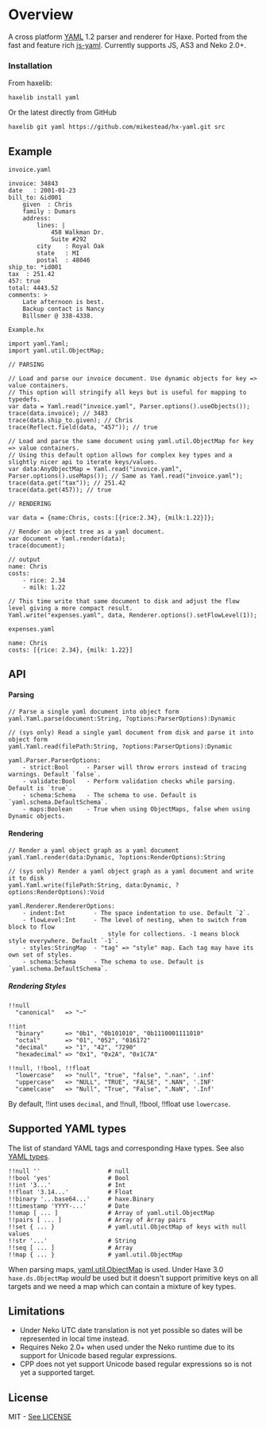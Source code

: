 # Overview

A cross platform [YAML](http://www.yaml.org/) 1.2 parser and renderer for Haxe. Ported from the fast and feature rich
[js-yaml](https://github.com/nodeca/js-yaml). Currently supports JS, AS3 and Neko 2.0+.

### Installation

From haxelib:

	haxelib install yaml
	
Or the latest directly from GitHub

	haxelib git yaml https://github.com/mikestead/hx-yaml.git src
	
## Example

`invoice.yaml`

	invoice: 34843
    date   : 2001-01-23
    bill_to: &id001
        given  : Chris
        family : Dumars
        address:
            lines: |
                458 Walkman Dr.
                Suite #292
            city    : Royal Oak
            state   : MI
            postal  : 48046
    ship_to: *id001
    tax  : 251.42
    457: true
    total: 4443.52
    comments: >
        Late afternoon is best.
        Backup contact is Nancy
        Billsmer @ 338-4338.

`Example.hx`

	import yaml.Yaml;
	import yaml.util.ObjectMap;
	
	// PARSING
	
	// Load and parse our invoice document. Use dynamic objects for key => value containers.
	// This option will stringify all keys but is useful for mapping to typedefs.
	var data = Yaml.read("invoice.yaml", Parser.options().useObjects());
	trace(data.invoice); // 3483
	trace(data.ship_to.given); // Chris
	trace(Reflect.field(data, "457")); // true
	
	// Load and parse the same document using yaml.util.ObjectMap for key => value containers.
	// Using this default option allows for complex key types and a slightly nicer api to iterate keys/values.
	var data:AnyObjectMap = Yaml.read("invoice.yaml", Parser.options().useMaps()); // Same as Yaml.read("invoice.yaml");
	trace(data.get("tax")); // 251.42
	trace(data.get(457)); // true

	// RENDERING
	
	var data = {name:Chris, costs:[{rice:2.34}, {milk:1.22}]};
	
	// Render an object tree as a yaml document.
	var document = Yaml.render(data);
	trace(document);
	
	// output
	name: Chris
	costs: 
		- rice: 2.34
		- milk: 1.22
	
	// This time write that same document to disk and adjust the flow level giving a more compact result.
	Yaml.write("expenses.yaml", data, Renderer.options().setFlowLevel(1));
	
`expenses.yaml`

	name: Chris
	costs: [{rice: 2.34}, {milk: 1.22}]


## API

#### Parsing

	// Parse a single yaml document into object form
	yaml.Yaml.parse(document:String, ?options:ParserOptions):Dynamic
	
	// (sys only) Read a single yaml document from disk and parse it into object form
	yaml.Yaml.read(filePath:String, ?options:ParserOptions):Dynamic
	
	yaml.Parser.ParserOptions:
		- strict:Bool     - Parser will throw errors instead of tracing warnings. Default `false`.
        - validate:Bool   - Perform validation checks while parsing. Default is `true`.
        - schema:Schema   - The schema to use. Default is `yaml.schema.DefaultSchema`.
        - maps:Boolean    - True when using ObjectMaps, false when using Dynamic objects.

#### Rendering

	// Render a yaml object graph as a yaml document
	yaml.Yaml.render(data:Dynamic, ?options:RenderOptions):String
	
	// (sys only) Render a yaml object graph as a yaml document and write it to disk
	yaml.Yaml.write(filePath:String, data:Dynamic, ?options:RenderOptions):Void
	
	yaml.Renderer.RendererOptions:
		- indent:Int        - The space indentation to use. Default `2`.
		- flowLevel:Int     - The level of nesting, when to switch from block to flow 
								style for collections. -1 means block style everywhere. Default `-1`.
		- styles:StringMap  - "tag" => "style" map. Each tag may have its own set of styles.
		- schema:Schema     - The schema to use. Default is `yaml.schema.DefaultSchema`.

##### Rendering Styles

``` none
!!null
  "canonical"   => "~"

!!int
  "binary"      => "0b1", "0b101010", "0b1110001111010"
  "octal"       => "01", "052", "016172"
  "decimal"     => "1", "42", "7290"
  "hexadecimal" => "0x1", "0x2A", "0x1C7A"

!!null, !!bool, !!float
  "lowercase"   => "null", "true", "false", ".nan", '.inf'
  "uppercase"   => "NULL", "TRUE", "FALSE", ".NAN", '.INF'
  "camelcase"   => "Null", "True", "False", ".NaN", '.Inf'
```

By default, !!int uses `decimal`, and !!null, !!bool, !!float use `lowercase`.

## Supported YAML types

The list of standard YAML tags and corresponding Haxe types. See also
[YAML types](http://yaml.org/type/).

```
!!null ''                   # null
!!bool 'yes'                # Bool
!!int '3...'                # Int
!!float '3.14...'           # Float
!!binary '...base64...'     # haxe.Binary
!!timestamp 'YYYY-...'      # Date
!!omap [ ... ]              # Array of yaml.util.ObjectMap
!!pairs [ ... ]             # Array of Array pairs
!!set { ... }               # yaml.util.ObjectMap of keys with null values
!!str '...'                 # String
!!seq [ ... ]               # Array
!!map { ... }               # yaml.util.ObjectMap
```

When parsing maps, [yaml.util.ObjectMap](https://github.com/mikestead/hx-yaml/blob/master/src/yaml/util/ObjectMap.hx) 
is used. Under Haxe 3.0 `haxe.ds.ObjectMap` *would* be used but it doesn't support primitive
keys on all targets and we need a map which can contain a mixture of key types.

## Limitations

- Under Neko UTC date translation is not yet possible so dates will be represented in local time instead.
- Requires Neko 2.0+ when used under the Neko runtime due to its support for Unicode based regular expressions.
- CPP does not yet support Unicode based regular expressions so is not yet a supported target.

## License

MIT - [See LICENSE](https://github.com/mikestead/hx-yaml/blob/master/LICENSE) 
